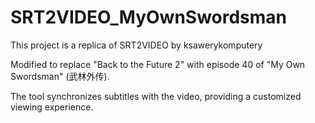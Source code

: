 # SRT2VIDEO_MyOwnSwordsman
This project is a replica of SRT2VIDEO by ksawerykomputery    

Modified to replace "Back to the Future 2" with episode 40 of "My Own Swordsman" (武林外传).     

The tool synchronizes subtitles with the video, providing a customized viewing experience.
